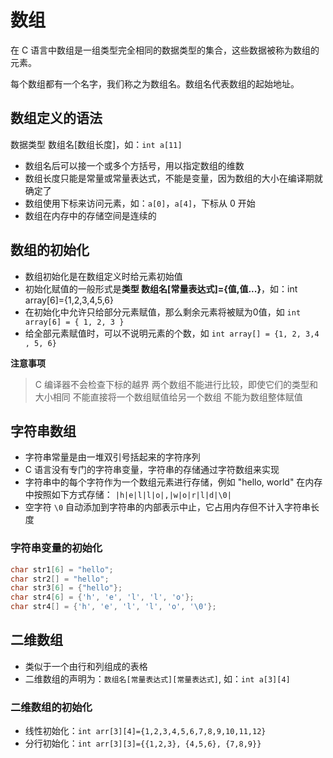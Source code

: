 # 数组

在 C 语言中数组是一组类型完全相同的数据类型的集合，这些数据被称为数组的元素。

每个数组都有一个名字，我们称之为数组名。数组名代表数组的起始地址。

## 数组定义的语法

数据类型 数组名[数组长度]，如：`int a[11]`

* 数组名后可以接一个或多个方括号，用以指定数组的维数
* 数组长度只能是常量或常量表达式，不能是变量，因为数组的大小在编译期就确定了
* 数组使用下标来访问元素，如：`a[0]`，`a[4]`，下标从 0 开始
* 数组在内存中的存储空间是连续的

## 数组的初始化

* 数组初始化是在数组定义时给元素初始值
* 初始化赋值的一般形式是**类型 数组名[常量表达式]={值,值...}**，如：int array[6]={1,2,3,4,5,6}
* 在初始化中允许只给部分元素赋值，那么剩余元素将被赋为0值，如 `int array[6] = { 1, 2, 3 }`
* 给全部元素赋值时，可以不说明元素的个数，如 `int array[] = {1, 2, 3,4 , 5, 6}`


**注意事项**
> C 编译器不会检查下标的越界
> 两个数组不能进行比较，即使它们的类型和大小相同
> 不能直接将一个数组赋值给另一个数组
> 不能为数组整体赋值

## 字符串数组

* 字符串常量是由一堆双引号括起来的字符序列
* C 语言没有专门的字符串变量，字符串的存储通过字符数组来实现
* 字符串中的每个字符作为一个数组元素进行存储，例如 "hello, world" 在内存中按照如下方式存储：
    `|h|e|l|l|o|,|w|o|r|l|d|\0|`
* 空字符 `\0` 自动添加到字符串的内部表示中止，它占用内存但不计入字符串长度

### 字符串变量的初始化

```c
char str1[6] = "hello";
char str2[] = "hello";
char str3[6] = {"hello"};
char str4[6] = {'h', 'e', 'l', 'l', 'o'};
char str4[] = {'h', 'e', 'l', 'l', 'o', '\0'};

```

## 二维数组

* 类似于一个由行和列组成的表格
* 二维数组的声明为：`数组名[常量表达式][常量表达式]`, 如：`int a[3][4]`

### 二维数组的初始化
* 线性初始化：`int arr[3][4]={1,2,3,4,5,6,7,8,9,10,11,12}`
* 分行初始化：`int arr[3][3]={{1,2,3}, {4,5,6}, {7,8,9}}`